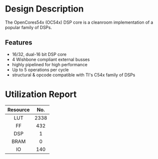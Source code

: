 # Design Description

The OpenCores54x (OC54x) DSP core is a cleanroom implementation of a popular family of DSPs.

## Features

- 16/32, dual-16 bit DSP core
- 4 Wishbone compliant external busses
- highly pipelined for high performance
- Up to 5 operations per cycle
- structural & opcode compatible with TI's C54x family of DSPs

# Utilization Report

|Resource| No.|
|:---:|:---:|
|LUT|2338|
|FF|432|
|DSP|1|
|BRAM|0|
|IO|140|